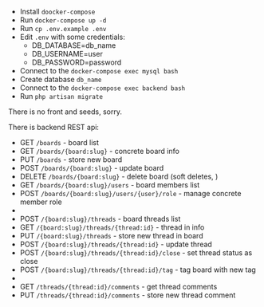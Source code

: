 * Install `doocker-compose`
* Run `docker-compose up -d`
* Run `cp .env.example .env`
* Edit `.env` with some credentials:
  * DB_DATABASE=db_name
  * DB_USERNAME=user
  * DB_PASSWORD=password
* Connect to the `docker-compose exec mysql bash`
* Create database `db_name`
* Connect to the `docker-compose exec backend bash`
* Run `php artisan migrate`

There is no front and seeds, sorry. 

There is backend REST api:
* GET `/boards` - board list
* GET `/boards/{board:slug}` - concrete board info
* PUT `/boards` - store new board
* POST `/boards/{board:slug}` - update board 
* DELETE `/boards/{board:slug}` - delete board (soft deletes, )
* GET `/boards/{board:slug}/users` - board members list
* POST `/boards/{board:slug}/users/{user}/role` - manage concrete member role
* 
* POST `/{board:slug}/threads` - board threads list
* GET `/{board:slug}/threads/{thread:id}` - thread in info
* PUT `/{board:slug}/threads` - store new thread in board
* POST `/{board:slug}/threads/{thread:id}` - update thread 
* POST `/{board:slug}/threads/{thread:id}/close` - set thread status as close
* POST `/{board:slug}/threads/{thread:id}/tag` - tag board with new tag
*
* GET `/threads/{thread:id}/comments` - get thread comments
* PUT `/threads/{thread:id}/comments` - store new thread comment
